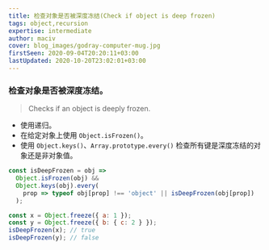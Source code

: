 ```yaml
---
title: 检查对象是否被深度冻结(Check if object is deep frozen)
tags: object,recursion
expertise: intermediate
author: maciv
cover: blog_images/godray-computer-mug.jpg
firstSeen: 2020-09-04T20:20:11+03:00
lastUpdated: 2020-10-20T23:02:01+03:00
---
```


### 检查对象是否被深度冻结。
> Checks if an object is deeply frozen.

- 使用递归。
- 在给定对象上使用 `Object.isFrozen()`。
- 使用 `Object.keys()`、`Array.prototype.every()` 检查所有键是深度冻结的对象还是非对象值。

```js
const isDeepFrozen = obj =>
  Object.isFrozen(obj) &&
  Object.keys(obj).every(
    prop => typeof obj[prop] !== 'object' || isDeepFrozen(obj[prop])
  );
```

```js
const x = Object.freeze({ a: 1 });
const y = Object.freeze({ b: { c: 2 } });
isDeepFrozen(x); // true
isDeepFrozen(y); // false
```
